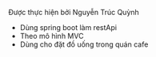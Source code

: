 Được thực hiện bởi Nguyễn Trúc Quỳnh
* Dùng spring boot làm restApi
* Theo mô hình MVC
* Dùng cho đặt đồ uống trong quán cafe
